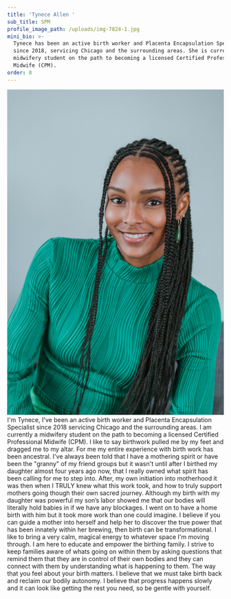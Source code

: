 ```yaml
---
title: 'Tynece Allen '
sub_title: SPM
profile_image_path: /uploads/img-7824-1.jpg
mini_bio: >-
  Tynece has been an active birth worker and Placenta Encapsulation Specialist
  since 2018, servicing Chicago and the surrounding areas. She is currently a
  midwifery student on the path to becoming a licensed Certified Professional
  Midwife (CPM).
order: 8
---
```

![](/uploads/img-7824.jpg)I'm Tynece, I've been an active birth worker and Placenta Encapsulation Specialist since 2018 servicing Chicago and the surrounding areas. I am currently a midwifery student on the path to becoming a licensed Certified Professional Midwife (CPM). I like to say birthwork pulled me by my feet and dragged me to my altar. For me my entire experience with birth work has been ancestral. I've always been told that I have a mothering spirit or have been the "granny" of my friend groups but it wasn't until after I birthed my daughter almost four years ago now, that I really owned what spirit has been calling for me to step into. After, my own initiation into motherhood it was then when I TRULY knew what this work took, and how to truly support mothers going though their own sacred journey. Although my birth with my daughter was powerful my son’s labor showed me that our bodies will literally hold babies in if we have any blockages. I went on to have a home birth with him but it took more work than one could imagine. I believe if you can guide a mother into herself and help her to discover the true power that has been innately within her brewing, then birth can be transformational. I like to bring a very calm, magical energy to whatever space I'm moving through. I am here to educate and empower the birthing family. I strive to keep families aware of whats going on within them by asking questions that remind them that they are in control of their own bodies and they can connect with them by understanding what is happening to them. The way that you feel about your birth matters. I believe that we must take birth back and reclaim our bodily autonomy. I believe that progress happens slowly and it can look like getting the rest you need, so be gentle with yourself.